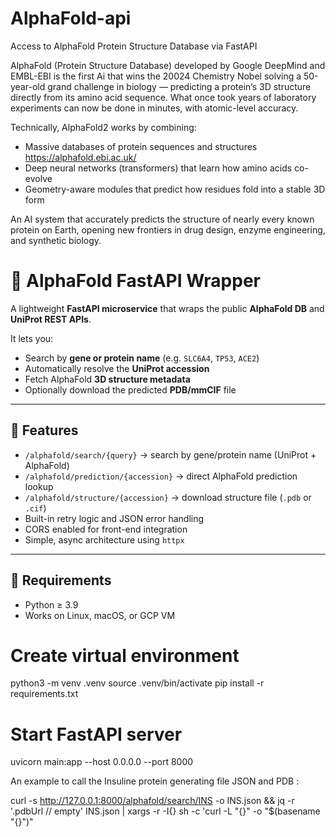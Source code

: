 # AlphaFold-api
Access to AlphaFold Protein Structure Database via FastAPI

AlphaFold (Protein Structure Database) developed by Google DeepMind and EMBL-EBI is the first Ai that wins the 20024 Chemistry Nobel 
solving a 50-year-old grand challenge in biology — predicting a protein’s 3D structure directly from its amino acid sequence.
What once took years of laboratory experiments can now be done in minutes, with atomic-level accuracy.

Technically, AlphaFold2 works by combining:
- Massive databases of protein sequences and structures https://alphafold.ebi.ac.uk/
- Deep neural networks (transformers) that learn how amino acids co-evolve
- Geometry-aware modules that predict how residues fold into a stable 3D form

An AI system that accurately predicts the structure of nearly every known protein on Earth, opening new frontiers in drug design, enzyme engineering, and synthetic biology.

# 🔬 AlphaFold FastAPI Wrapper

A lightweight **FastAPI microservice** that wraps the public **AlphaFold DB** and **UniProt REST APIs**.

It lets you:
- Search by **gene or protein name** (e.g. `SLC6A4`, `TP53`, `ACE2`)  
- Automatically resolve the **UniProt accession**
- Fetch AlphaFold **3D structure metadata**
- Optionally download the predicted **PDB/mmCIF** file

---

## 🚀 Features
- `/alphafold/search/{query}` → search by gene/protein name (UniProt + AlphaFold)
- `/alphafold/prediction/{accession}` → direct AlphaFold prediction lookup
- `/alphafold/structure/{accession}` → download structure file (`.pdb` or `.cif`)
- Built-in retry logic and JSON error handling
- CORS enabled for front-end integration
- Simple, async architecture using `httpx`

---

## 🧰 Requirements
- Python ≥ 3.9  
- Works on Linux, macOS, or GCP VM

# Create virtual environment
python3 -m venv .venv
source .venv/bin/activate
pip install -r requirements.txt

# Start FastAPI server
uvicorn main:app --host 0.0.0.0 --port 8000

An example to call the Insuline protein generating file JSON and PDB :

curl -s http://127.0.0.1:8000/alphafold/search/INS -o INS.json && jq -r '.pdbUrl // empty' INS.json | xargs -r -I{} sh -c 'curl -L "{}" -o "$(basename "{}")"

